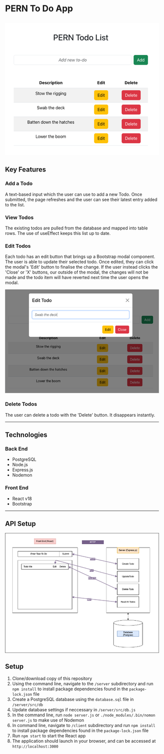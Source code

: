 # PERN To Do App
![A screenshot of my app](/docs/readme_img_1.png)
---

## Key Features

### Add a Todo

A text-based input which the user can use to add a new Todo. Once submitted, the page refreshes and the user can see their latest entry added to the list.

### View Todos

The existing todos are pulled from the database and mapped into table rows. The use of useEffect keeps this list up to date. 

### Edit Todos

Each todo has an edit button that brings up a Bootstrap modal component. The user is able to update their selected todo. Once edited, they can click the modal's 'Edit' button to finalise the change. If the user instead clicks the 'Close' or 'X' buttons, our outside of the modal, the changes will not be made and the todo item will have reverted next time the user opens the modal.

![A screenshot showing the Edit modal](/docs/readme_img_2.png)

### Delete Todos

The user can delete a todo with the 'Delete' button. It disappears instantly.

---

## Technologies

### Back End

- PostgreSQL
- Node.js
- Express.js
- Nodemon

### Front End

- React v18
- Bootstrap

---

## API Setup
![A diagram showing the way the front and back ends of the API interact with each other](/docs/readme_img_3.png)

## Setup

1. Clone/download copy of this repository
2. Using the command line, navigate to the `/server` subdirectory and run `npm install` to install package dependencies found in the `package-lock.json` file
3. Create a PostgreSQL database using the `database.sql` file in `/server/src/db`
4. Update database settings if neccessary in `/server/src/db.js`
5. In the command line, run `node server.js` or `./node_modules/.bin/nomon server.js` to make use of Nodemon
6. In command line, navigate to `/client` subdirectory and run `npm install` to install package dependencies found in the `package-lock.json` file
7. Run `npm start` to start the React app
8. The application should launch in your browser, and can be accessed at `http://localhost:3000`
